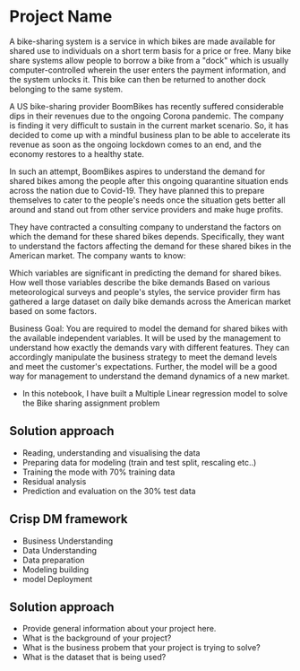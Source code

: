 # Project Name
A bike-sharing system is a service in which bikes are made available for shared use to individuals on a 
short term basis for a price or free. Many bike share systems allow people to borrow a bike from a "dock" 
which is usually computer-controlled wherein the user enters the payment information, and the system 
unlocks it. This bike can then be returned to another dock belonging to the same system.


A US bike-sharing provider BoomBikes has recently suffered considerable dips in their revenues due to 
the ongoing Corona pandemic. The company is finding it very difficult to sustain in the current 
market scenario. So, it has decided to come up with a mindful business plan to be able to accelerate 
its revenue as soon as the ongoing lockdown comes to an end, and the economy restores to a healthy state. 


In such an attempt, BoomBikes aspires to understand the demand for shared bikes among the people 
after this ongoing quarantine situation ends across the nation due to Covid-19. They have planned 
this to prepare themselves to cater to the people's needs once the situation gets better all around and 
stand out from other service providers and make huge profits.


They have contracted a consulting company to understand the factors on which the demand for these 
shared bikes depends. Specifically, they want to understand the factors affecting the demand for these 
shared bikes in the American market. The company wants to know:

Which variables are significant in predicting the demand for shared bikes.
How well those variables describe the bike demands
Based on various meteorological surveys and people's styles, the service provider firm has gathered a 
large dataset on daily bike demands across the American market based on some factors. 


Business Goal:
You are required to model the demand for shared bikes with the available independent variables. It will 
be used by the management to understand how exactly the demands vary with different features. They can 
accordingly manipulate the business strategy to meet the demand levels and meet the customer's 
expectations. Further, the model will be a good way for management to understand the demand dynamics 
of a new market. 


* In this notebook, I have built a Multiple Linear regression model to solve the Bike sharing assignment problem

## Solution approach
* Reading, understanding and visualising the data
* Preparing data for modeling (train and test split, rescaling etc..)
* Training the mode with 70% training data
* Residual analysis
* Prediction and evaluation on the 30% test data

## Crisp DM framework
* Business Understanding
* Data Understanding
* Data preparation
* Modeling building
* model Deployment

## Solution approach
* Provide general information about your project here.
* What is the background of your project?
* What is the business probem that your project is trying to solve?
* What is the dataset that is being used?